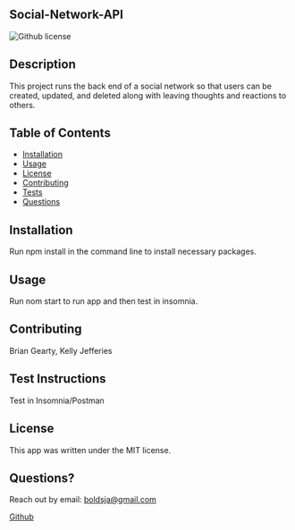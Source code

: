 
## Social-Network-API
![Github license](https://img.shields.io/badge/license-MIT-blue.svg)


## Description
This project runs the back end of a social network so that users can be created, updated, and deleted along with leaving thoughts and reactions to others.

## Table of Contents
  * [Installation](#installation)
  * [Usage](#usage)
  * [License](#license)
  * [Contributing](#contributing)
  * [Tests](#tests)
  * [Questions](#questions)


## Installation
Run npm install in the command line to install necessary packages.

## Usage
Run nom start to run app and then test in insomnia.

## Contributing
Brian Gearty, Kelly Jefferies

## Test Instructions
Test in Insomnia/Postman

## License

This app was written under the MIT license.

## Questions?
Reach out by email: boldsja@gmail.com

[Github](https://github.com/boldsja/) 

